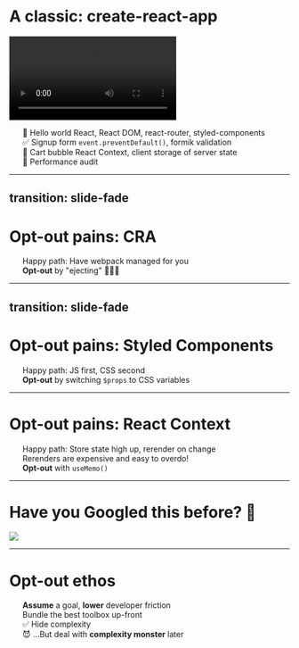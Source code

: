 # A classic: create-react-app

<div class="grid grid-cols-[10px_1fr_1fr] grid-rows-[1fr_1em] gap-4 items-center h-100">

<Line />

<div>
  <video class="rounded-lg" v-if="$slidev.nav.clicks === 4" autoplay loop playsinline src="/spa-what-do-you-mean.mov" />
</div>

<div>
<v-clicks>

- 👋 Hello world <span class="text-gray-400">React, React DOM, react-router, styled-components</span>
- ✅ Signup form <span class="text-gray-400"> `event.preventDefault()`, formik validation</span>
- 🛒 Cart bubble <span class="text-gray-400"> React Context, client storage of server state</span>
- 👀 Performance audit

</v-clicks>
</div>

<KBCounter class="col-span-full" />
</div>

<style>
  ul {
    list-style: none;
  }
  li {
    margin: 0;
  }
</style>


---
transition: slide-fade
---

# Opt-out pains: CRA

- Happy path: Have webpack managed for you
- **Opt-out** by "ejecting" 🏃‍♂️💨

---
transition: slide-fade
---

# Opt-out pains: Styled Components

- Happy path: JS first, CSS second
- **Opt-out** by switching `$props` to CSS variables

---

# Opt-out pains: React Context

- Happy path: Store state high up, rerender on change
- Rerenders are expensive and easy to overdo!
- **Opt-out** with `useMemo()`

---

# Have you Googled **this** before? 🙋

<img src=/use-memo.png class="w-140" />

<arrow x1=200 y1=220 x2=330 y2=130 width=3 color=red />

---

# Opt-out ethos

<v-clicks>

- **Assume** a goal, **lower** developer friction
- Bundle the best toolbox up-front
- ✅ Hide complexity
- 😈 ...But deal with **complexity monster** later

</v-clicks>
